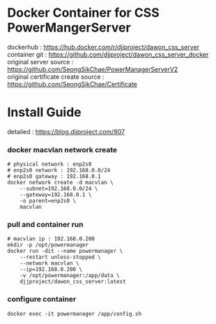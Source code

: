 # Docker Container for CSS PowerMangerServer
dockerhub : https://hub.docker.com/r/djjproject/dawon_css_server  
container git : https://github.com/djjproject/dawon_css_server_docker  
original server source : https://github.com/SeongSikChae/PowerManagerServerV2  
original certificate create source : https://github.com/SeongSikChae/Certificate

# Install Guide
detailed : https://blog.djjproject.com/807
### docker macvlan network create
```
# physical network : enp2s0
# enp2s0 network : 192.168.0.0/24
# enp2s0 gateway : 192.168.0.1
docker network create -d macvlan \
	--subnet=192.168.0.0/24 \
	--gateway=192.168.0.1 \
	-o parent=enp2s0 \
	macvlan
```
### pull and container run
```
# macvlan ip : 192.168.0.200
mkdir -p /opt/powermanager
docker run -dit --name powermanager \
	--restart unless-stopped \
	--network macvlan \
	--ip=192.168.0.200 \
	-v /opt/powermanager:/app/data \
	djjproject/dawon_css_server:latest
```
### configure container
```
docker exec -it powermanager /app/config.sh
```


